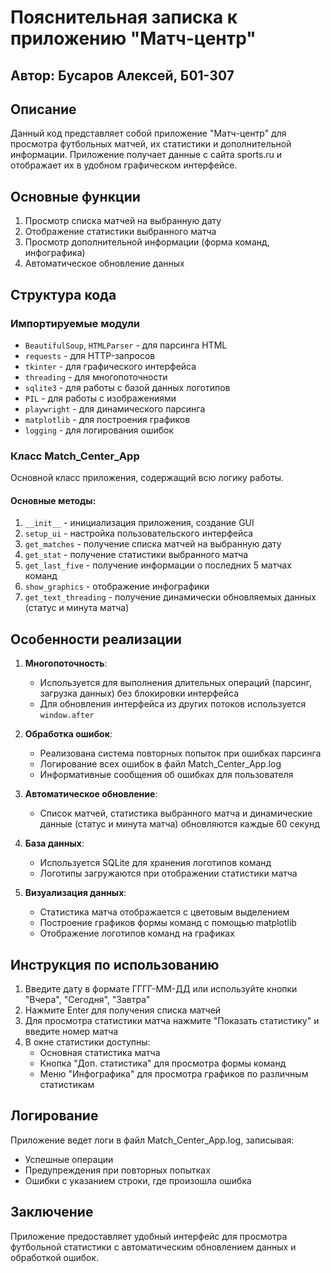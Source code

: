 # Пояснительная записка к приложению "Матч-центр"

## Автор: Бусаров Алексей, Б01-307

## Описание
Данный код представляет собой приложение "Матч-центр" для просмотра футбольных матчей, их статистики и дополнительной информации. Приложение получает данные с сайта sports.ru и отображает их в удобном графическом интерфейсе.

## Основные функции
1. Просмотр списка матчей на выбранную дату
2. Отображение статистики выбранного матча
3. Просмотр дополнительной информации (форма команд, инфографика)
4. Автоматическое обновление данных

## Структура кода

### Импортируемые модули
- `BeautifulSoup`, `HTMLParser` - для парсинга HTML
- `requests` - для HTTP-запросов
- `tkinter` - для графического интерфейса
- `threading` - для многопоточности
- `sqlite3` - для работы с базой данных логотипов
- `PIL` - для работы с изображениями
- `playwright` - для динамического парсинга
- `matplotlib` - для построения графиков
- `logging` - для логирования ошибок

### Класс Match_Center_App
Основной класс приложения, содержащий всю логику работы.

#### Основные методы:
1. `__init__` - инициализация приложения, создание GUI
2. `setup_ui` - настройка пользовательского интерфейса
3. `get_matches` - получение списка матчей на выбранную дату
4. `get_stat` - получение статистики выбранного матча
5. `get_last_five` - получение информации о последних 5 матчах команд
6. `show_graphics` - отображение инфографики
7. `get_text_threading` - получение динамически обновляемых данных (статус и минута матча)

## Особенности реализации

1. **Многопоточность**:
   - Используется для выполнения длительных операций (парсинг, загрузка данных) без блокировки интерфейса
   - Для обновления интерфейса из других потоков используется `window.after`

2. **Обработка ошибок**:
   - Реализована система повторных попыток при ошибках парсинга
   - Логирование всех ошибок в файл Match_Center_App.log
   - Информативные сообщения об ошибках для пользователя

3. **Автоматическое обновление**:
   - Список матчей, статистика выбранного матча и динамические данные (статус и минута матча) обновляются каждые 60 секунд

4. **База данных**:
   - Используется SQLite для хранения логотипов команд
   - Логотипы загружаются при отображении статистики матча

5. **Визуализация данных**:
   - Статистика матча отображается с цветовым выделением
   - Построение графиков формы команд с помощью matplotlib
   - Отображение логотипов команд на графиках

## Инструкция по использованию
1. Введите дату в формате ГГГГ-ММ-ДД или используйте кнопки "Вчера", "Сегодня", "Завтра"
2. Нажмите Enter для получения списка матчей
3. Для просмотра статистики матча нажмите "Показать статистику" и введите номер матча
4. В окне статистики доступны:
   - Основная статистика матча
   - Кнопка "Доп. статистика" для просмотра формы команд
   - Меню "Инфографика" для просмотра графиков по различным статистикам

## Логирование
Приложение ведет логи в файл Match_Center_App.log, записывая:
- Успешные операции
- Предупреждения при повторных попытках
- Ошибки с указанием строки, где произошла ошибка

## Заключение
Приложение предоставляет удобный интерфейс для просмотра футбольной статистики с автоматическим обновлением данных и обработкой ошибок.
